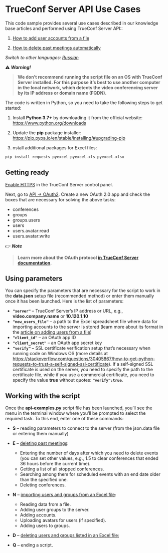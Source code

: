 # TrueConf Server API Use Cases

This code sample provides several use cases described in our knowledge base articles and performed using TrueConf Server API::

1. [How to add user accounts from a file](https://trueconf.com/blog/knowledge-base/how-to-add-user-accounts-from-a-file.html)

1. [How to delete past meetings automatically](https://trueconf.com/blog/knowledge-base/how-to-delete-past-meetings-automatically.html)

*Switch to other languages: [Russian](README.ru.md)*

:warning: ***Warning!***
> **We don’t recommend running the script file on an OS with TrueConf Server installed. For this purpose it’s best to use another computer in the local network, which detects the video conferencing server by its IP address or domain name (FQDN).**

The code is written in Python, so you need to take the following steps to get started:

1. Install **Python 3.7+** by downloading it from the official website: https://www.python.org/downloads 

1. Update the **pip** package installer: https://pip.pypa.io/en/stable/installing/#upgrading-pip 

1. nstall additional packages for Excel files:

```bash
pip install requests pyexcel pyexcel-xls pyexcel-xlsx
```

## Getting ready

[Enable HTTPS](https://trueconf.com/blog/knowledge-base/adjust-https-trueconf-server.html#How_to_set_up_HTTPS_connection) in the TrueConf Server control panel.

Next, go to [API → OAuth2](https://docs.trueconf.com/server/en/admin/web-config#oauth2). Create a new OAuth 2.0 app and check the boxes that are necessary for solving the above tasks:

- conferences
- groups
- groups.users
- users
- users.avatar:read
- users.avatar:write

:point_right: ***Note***
> **Learn more about the OAuth protocol [in TrueConf Server documentation](https://docs.trueconf.com/server/en/admin/web-config#oauth2).**

## Using parameters

You can specify the parameters that are necessary for the script to work in the **data.json** setup file (recommended method) or enter them manually once it has been launched. Here is the list of parameters:

- **`"server"`** – TrueConf Server’s IP address or URL, e.g., **video.company.name** or **10.120.1.10**
- **`"new_users_file"`** – a path to the Excel spreadsheet file where data for importing accounts to the server is stored (learn more about its format in the [article on adding users from a file](https://trueconf.com/blog/knowledge-base/how-to-add-user-accounts-from-a-file.html#Step_1_Creating_a_file_for_import))
- **`"client_id"`** – an OAuth app ID
- **`"client_secret"`** – an OAuth app secret key
- **`"verify"`** – SSL certificate verification setup that’s necessary when running code on Windows OS (more details at https://stackoverflow.com/questions/30405867/how-to-get-python-requests-to-trust-a-self-signed-ssl-certificate). If a self-signed SSL certificate is used on the server, you need to specify the path to the certificate file, while if you use a commercial certificate, you need to specify the value **true** without quotes: **`"verify":true`**.

## Working with the script

Once the **api-examples.py** script file has been launched, you’ll see the menu in the terminal window where you’ll be prompted to select the required task. To this end, enter one of these commands:

- **S** – reading parameters to connect to the server (from the json.data file or entering them manually)

- **E** – [deleting past meetings](https://trueconf.com/blog/knowledge-base/how-to-delete-past-meetings-automatically.html):
  - Entering the number of days after which you need to delete events (you can set other values, e.g., 1.5 to clear conferences that ended 36 hours before the current time).
  - Getting a list of all stopped conferences.
  - Searching among them for scheduled events with an end date older than the specified one.
  - Deleting conferences.

- **N** – [importing users and groups from an Excel file](https://trueconf.com/blog/knowledge-base/how-to-add-user-accounts-from-a-file.html):
  - Reading data from a file.
  - Adding user groups to the server.
  - Adding accounts.
  - Uploading avatars for users (if specified).
  - Adding users to groups.

- **D** – [deleting users and groups listed in an Excel file](https://trueconf.com/blog/knowledge-base/how-to-add-user-accounts-from-a-file.html#Deleting_data_on_TrueConf_Server);

- **Q** – ending a script.
